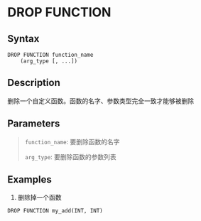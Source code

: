 # DROP FUNCTION

## Syntax

```
DROP FUNCTION function_name
    (arg_type [, ...])
```

## Description

删除一个自定义函数。函数的名字、参数类型完全一致才能够被删除

## Parameters

> `function_name`: 要删除函数的名字
> 
> `arg_type`: 要删除函数的参数列表
> 

## Examples

1. 删除掉一个函数

```
DROP FUNCTION my_add(INT, INT)
```
